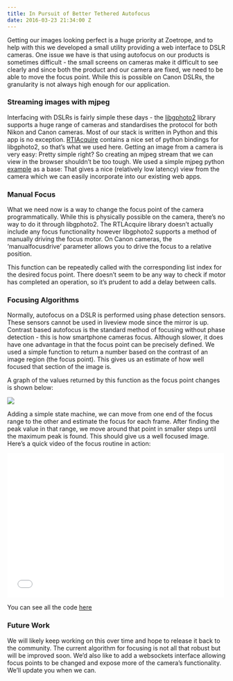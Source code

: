 ```yaml
---
title: In Pursuit of Better Tethered Autofocus
date: 2016-03-23 21:34:00 Z
---
```


Getting our images looking perfect is a huge priority at Zoetrope, and to help with this we developed a small utility providing a web interface to DSLR cameras. One issue we have is that using autofocus on our products is sometimes difficult - the small screens on cameras make it difficult to see clearly and since both the product and our camera are fixed, we need to be able to move the focus point. While this is possible on Canon DSLRs, the granularity is not always high enough for our application.

### Streaming images with mjpeg

Interfacing with DSLRs is fairly simple these days - the [libgphoto2](http://www.gphoto.org/proj/libgphoto2/) library supports a huge range of cameras and standardises the protocol for both Nikon and Canon cameras. Most of our stack is written in Python and this app is no exception. [RTIAcquire](https://github.com/jcupitt/rtiacquire) contains a nice set of python bindings for libgphoto2, so that’s what we used here. Getting an image from a camera is very easy: Pretty simple right? So creating an mjpeg stream that we can view in the browser shouldn’t be too tough. We used a simple mjpeg python [example](https://gist.github.com/n3wtron/4624820) as a base: That gives a nice (relatively low latency) view from the camera which we can easily incorporate into our existing web apps.

### Manual Focus

What we need now is a way to change the focus point of the camera programmatically. While this is physically possible on the camera, there’s no way to do it through libgphoto2. The RTLAcquire library doesn’t actually include any focus functionality however libgphoto2 supports a method of manually driving the focus motor. On Canon cameras, the ‘manualfocusdrive’ parameter allows you to drive the focus to a relative position.

This function can be repeatedly called with the corresponding list index for the desired focus point. There doesn’t seem to be any way to check if motor has completed an operation, so it’s prudent to add a delay between calls.

### Focusing Algorithms

Normally, autofocus on a DSLR is performed using phase detection sensors. These sensors cannot be used in liveview mode since the mirror is up. Contrast based autofocus is the standard method of focusing without phase detection - this is how smartphone cameras focus. Although slower, it does have one advantage in that the focus point can be precisely defined. We used a simple function to return a number based on the contrast of an image region (the focus point). This gives us an estimate of how well focused that section of the image is.

A graph of the values returned by this function as the focus point changes is shown below:

![](http://i.imgur.com/btt5yvM.png)

Adding a simple state machine, we can move from one end of the focus range to the other and estimate the focus for each frame. After finding the peak value in that range, we move around that point in smaller steps until the maximum peak is found. This should give us a well focused image. Here’s a quick video of the focus routine in action:

<iframe src="//player.vimeo.com/video/93068084" width="500" height="332" frameborder="0" webkitallowfullscreen="" mozallowfullscreen="" allowfullscreen=""></iframe>

You can see all the code [here](https://gist.github.com/bitdivision/11367287)

### Future Work

We will likely keep working on this over time and hope to release it back to the community. The current algorithm for focusing is not all that robust but will be improved soon. We’d also like to add a websockets interface allowing focus points to be changed and expose more of the camera’s functionality. We’ll update you when we can.
